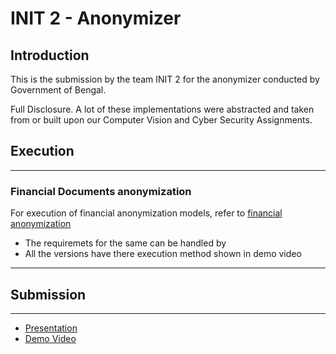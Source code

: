 # INIT 2 - Anonymizer
## Introduction
This is the submission by the team INIT 2 for the anonymizer conducted by Government of Bengal.

Full Disclosure. A lot of these implementations were abstracted and taken from or built upon our Computer Vision and Cyber Security Assignments.

## Execution
---
### Financial Documents anonymization
For execution of financial anonymization models, refer to [financial anonymization](./financial_anonymization/demo/)
* The requiremets for the same can be handled by 
* All the versions have there execution method shown in demo video
 ---

## Submission
---
* [Presentation](https://docs.google.com/presentation/d/143hVW_lmIDnzAPeTl3T-o6s_AGmR_HnadeeNMMSwAgI/edit?usp=sharing)
* [Demo Video](https://drive.google.com/file/d/1HARzc4ybumN-sNf8lXXIAQlgBH59Xjzi/view?usp=sharing)
